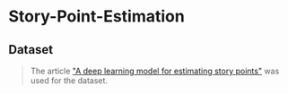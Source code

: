 # Story-Point-Estimation
## Dataset
> The article ["A deep learning model for estimating story points"](https://arxiv.org/pdf/1609.00489) was used for the dataset.
